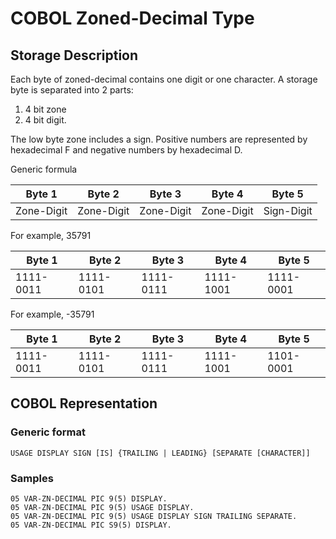 # COBOL Zoned-Decimal Type
## Storage Description
Each byte of zoned-decimal contains one digit or one character. A storage byte is separated into 2 parts: 

 1. 4 bit zone
 2. 4 bit digit.
 
 The low byte zone includes a sign. Positive numbers are represented  by hexadecimal F and negative numbers by hexadecimal D.
 
 Generic formula
 
|Byte 1|Byte 2|Byte 3|Byte 4|Byte 5|
|-|-|-|-|-|
|Zone-Digit|Zone-Digit|Zone-Digit|Zone-Digit|Sign-Digit|

For example, 35791

|Byte 1|Byte 2|Byte 3|Byte 4|Byte 5|
|-|-|-|-|-|
|1111-0011|1111-0101|1111-0111|1111-1001|1111-0001|

For example, -35791

|Byte 1|Byte 2|Byte 3|Byte 4|Byte 5|
|-|-|-|-|-|
|1111-0011|1111-0101|1111-0111|1111-1001|1101-0001|

## COBOL Representation
### Generic format
```
USAGE DISPLAY SIGN [IS] {TRAILING | LEADING} [SEPARATE [CHARACTER]]
```
### Samples
```
05 VAR-ZN-DECIMAL PIC 9(5) DISPLAY.
05 VAR-ZN-DECIMAL PIC 9(5) USAGE DISPLAY.
05 VAR-ZN-DECIMAL PIC 9(5) USAGE DISPLAY SIGN TRAILING SEPARATE.
05 VAR-ZN-DECIMAL PIC S9(5) DISPLAY.
```
